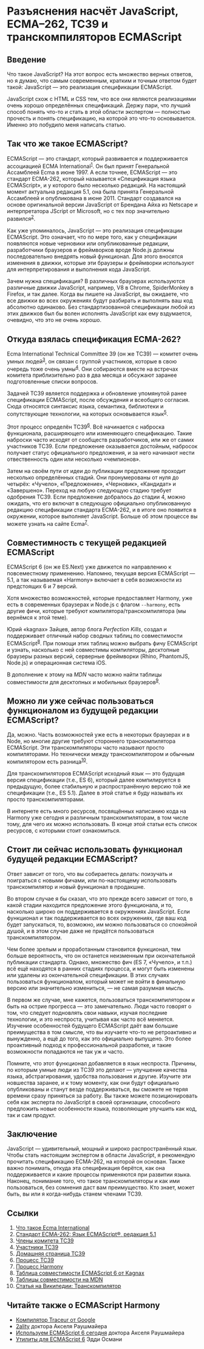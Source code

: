 # Разъяснения насчёт JavaScript, ECMA–262, TC39 и транскомпиляторов ECMAScript

## Введение

Что такое JavaScript? На этот вопрос есть множество верных ответов, но я думаю,
что самым современным, кратким и точным ответом будет такой: JavaScript — это
реализация спецификации ECMAScript.

JavaScript схож с HTML и CSS тем, что все они являются реализациями очень хорошо
определённых спецификаций. Держу пари, что лучший способ понять что-то и стать
в этой области экспертом — полностью прочесть и понять спецификацию, на
которой это что-то основывается. Именно это побудило меня написать статью.

## Так что же такое ECMAScript?

ECMAScript — это стандарт, который развивается и поддерживается ассоциацией ECMA
International<sup>[1][ref1]</sup>. Он был принят Генеральной Ассамблеей Ecma в
июне 1997. А если точнее, ECMAScript — это стандарт ECMA-262, который называется
«Спецификация языка ECMAScript», и у которого было несколько редакций.
На настоящий момент актуальна редакция 5.1, она была принята
Генеральной Ассамблеей и опубликована в июне 2011. Стандарт создавался на основе
оригинальной версии JavaScript от Брендана Айха из Netscape и интерпретатора
JScript от Microsoft, но с тех пор значительно развился<sup>[2][ref2]</sup>.

Как уже упоминалось, JavaScript — это реализация спецификации ECMAScript.
Это означает, что по мере того, как у спецификации появляются новые черновики
или опубликованные редакции, разработчики браузеров и фреймворков вроде Node.js
должны последовательно внедрять новый функционал. Для этого вносятся изменения в
движки, которые эти браузеры и фреймворки используют для интерпретирования и
выполнения кода JavaScript.

Зачем нужна спецификация? В различных браузерах используются различные движки
JavaScript, например, V8 в Chrome, SpiderMonkey в Firefox, и так далее.
Когда вы пишете на JavaScript, вы ожидаете, что все движки во всех окружениях
будут разбирать и выполнять ваш код абсолютно одинаково. Без стандартизованной
спецификации любой из этих движков был бы волен исполнять JavaScript как ему
вздумается, очевидно, что это не очень хорошо.

## Откуда взялась cпецификация ECMA-262?

Ecma International Technical Committee 39 (он же TC39) — комитет очень умных
людей<sup>[3][ref3]</sup>, он связан с группой участников, которые в свою
очередь тоже очень умны<sup>[4][ref4]</sup>. Они собираются вместе на встречах
комитета приблизительно раз в два месяца и обсужают заранее подготовленные
списки вопросов.

Задачей TC39 является поддержка и обновление упомянутой ранее спецификации
ECMAScript, после обсуждения и всеобщего согласия. Сюда относятся синтаксис
языка, семантика, библиотеки и сопутствующие технологии, на которых основывается
язык<sup>[5][ref5]</sup>.

Этот процесс определён TC39<sup>[6][ref6]</sup>. Всё начинается с наброска
функционала, расширяющего или изменяющего спецификацию. Такие наброски часто
исходят от сообществ разработчиков, или же от самих участников TC39.
Если предложение оказывается достойным, набросок получает статус официального
предложения, и за него начинают нести отвественность один или несколько
«чемпионов».

Затем на своём пути от идеи до публикации предложение проходит несколько определённых
стадий. Они пронумерованы от нуля до четырёх: «Чучело», «Предложение»,
«Черновик», «Кандидат» и «Завершено». Переход на любую следующую стадию требует
одобрения TC39. Если предложение добралось до стадии 4, можно ожидать, что его
включат в следующую официально опубликованную редакцию спецификации стандарта
ECMA-262, и в итоге оно появится в окружении, которое выполняет JavaScript.
Больше об этом процессе вы можете узнать на сайте Ecma<sup>[7][ref7]</sup>.

## Совместимность с текущей редакцией ECMAScript

ECMAScript 6 (он же ES.Next) уже движется по направлению к повсеместному
применению. Напомню, текущая версия ECMAScript — 5.1, а так называемая
«Harmony» включает в себя возможности из предстоящих 6 и 7 версий.

Хотя множество возможностей, которые предоставляет Harmony, уже есть в
современных браузерах и Node.js с флагом `--harmony`, есть другие фичи, которые
требуют компилятора/транскомпилятора (мы вернёмся к этой теме).

Юрий «kagnax» Зайцев, автор блога *Perfection Kills*, создал и поддерживает
отличный набор сводных таблиц по совместимости ECMAScript<sup>[8][ref8]</sup>.
При помощи этих таблиц можно выбрать фичу ECMAScript и узнать, насколько с ней
совместимы компиляторы, десктопные браузеры разных версий, серверные
фреймворки (Rhino, PhantomJS, Node.js) и операционная система iOS.

В дополнение к этому на *MDN* часто можно найти таблицы совместимости для
десктопных и мобильных браузеров<sup>[9][ref9]</sup>.

## Можно ли уже сейчас пользоваться функционалом из будущей редакции ECMAScript?

Да, можно. Часть возможностей уже есть в некоторых браузерах и в Node,
но многие другие требуют стороннего транскомпилятора ECMAScript. Эти
транскомпиляторы часто называют просто компиляторами. Но технически между
транскомпилятором и обычным компилятором есть разница<sup>[10][ref10]</sup>.

Для транскомпиляторов ECMAScript исходный язык — это будущая версия спецификации
(т.е., ES 6), который далее компилируется в предыдущую, более стабильную и
распространённую версию той же спецификации (т.е., ES 5.1). Далее в этой статье
я буду называть их просто транскомпиляторами.

В интернете есть много ресурсов, посвящённых написанию кода на Harmony уже
сегодня и различным транскомпиляторам, в том числе тому, для чего их можно
использовать. В конце этой статьи есть список ресурсов, с которыми стоит
ознакомиться.

## Стоит ли сейчас использовать функционал будущей редакции ECMAScript?

Ответ зависит от того, что вы собираетесь делать: поизучать и поиграться с
новыми фичами, или по-настоящему использовать транскомпилятор и новый функционал
в продакшне.

Во втором случае я бы сказал, что это прежде всего зависит от того, в
какой стадии находится предложение этого функционала, и то, насколько широко
он поддерживается в окружениях JavaScript. Если функционал и так поддерживается
во всех окружениях, где ваш код будет запускаться, то, возможно, им можно 
пользоваться со спокойной душой, и в этом случае даже не придётся пользоваться
транскомпилятором.

Чем более зрелым и проработанным становится функционал, тем больше вероятность,
что он останется неизменным при окончательной публикации стандарта. Однако,
множество фич (ES 7, «Чучело», и т.п.) всё ещё находятся в ранних стадиях
процесса, и могут быть изменены или удалены из окончательной спецификации.
В этих случаях пользоваться функционалом, который может не войти в финальную
версию или значительно измениться, — не самая разумная мысль.

В первом же случае, мне кажется, пользоваться транскомпилятором и быть на острие
прогресса — это замечательно. Люди часто говорят о том, что следует подновлять
свои навыки, изучая последние технологии, и это неспроста, учитывая как часто
всё меняется. Изучение особенностей будущего ECMAScript даёт вам большие
преимущества в том смысле, что вы изучаете что-то не ретроактивно и вынужденно,
а ещё до того, как это официально выпущено. Это более проактивный подход к
профессиональной разработке, и такие возможности попадаются не так уж и часто.

Помните, что этот функционал добавляется в язык неспроста. Причины, по которым
умные люди из TC39 это делают — улучшение качества языка, абстрагирования,
удобства пользования и другие. Изучите эти новшества заранее, и к тому моменту,
как они будут официально опубликованы и станут везде поддерживаться, вы сможете
не теряя времени сразу приняться за работу. Вы также можете позиционировать
себя как эксперта по JavaScript в своей организации, способного предложить
новые особенности языка, позволяющие улучшить как код, так и сам продукт.

## Заключение

JavaScript — удивительный, мощный и широко распространённый язык. Чтобы стать
настоящим экспертом в области JavaScript, я рекомендую прочитать спецификацию
ECMA-262, на которой он основан. Также важно понимать, откуда эта
спецификация берётся, как она поддерживается и какие процессы применяются при
развитии языка. Наконец, понимание того, что такое транскомпиляторы и как ими
пользоваться, без сомнения даст вам преимущество. Кто знает, может быть, вы
или я когда-нибудь станем членами TC39.

## Ссылки

1.  [Что такое Ecma International][ref1]
2.  [Стандарт ECMA-262: Язык ECMAScript®, редакция 5.1][ref2]
3.  [Члены комитета TC39][ref3]
4.  [Участники TC39][ref4]
5.  [Домашняя страница TC39][ref5]
6.  [Процесс TC39][ref6]
7.  [Процесс Harmony][ref7]
8.  [Таблица совместимости ECMAScript 6 от Kagnax][ref8]
9.  [Таблицы совместимости на MDN][ref9]
10. [Статья на Википедии: Транскомпилятор][ref10]

## Читайте также о ECMAScript Harmony

-   [Компилятор Traceur от Google][readmore1]
-   [2ality][readmore2] доктора Акселя Раушмайера
-   [Используем ECMAScript 6 сегодня][readmore3] доктора Акселя Раушмайера
-   [Утилиты для ECMAScript 6][readmore4] Эдди Османи


 [ref1]: http://www.ecma-international.org/memento/index.html "Что такое Ecma International"
 [ref2]: http://www.ecma-international.org/publications/files/ECMA-ST/Ecma-262.pdf "Стандарт ECMA-262: Язык ECMAScript®, редакция 5.1"
 [ref3]: https://github.com/orgs/tc39/people "Члены комитета TC39"
 [ref4]: http://tc39wiki.calculist.org/about/people/ "Участники TC39"
 [ref5]: http://ecma-international.org/memento/TC39.htm "Домашняя страница TC39"
 [ref6]: https://docs.google.com/document/d/1QbEE0BsO4lvl7NFTn5WXWeiEIBfaVUF7Dk0hpPpPDzU/edit "Процесс TC39"
 [ref7]: http://tc39wiki.calculist.org/about/harmony/ "Процесс Harmony"
 [ref8]: http://kangax.github.io/compat-table/es6/ "Таблица совместимости ECMAScript 6 от Kagnax"
 [ref9]: https://developer.mozilla.org/en-US/docs/MDN/Contribute/Howto/Compatibility_tables "Таблицы совместимости на MDN"
 [ref10]: http://en.wikipedia.org/wiki/Source-to-source_compiler "Статья на Википедии: Транскомпилятор"

 [readmore1]: https://github.com/google/traceur-compiler
 [readmore2]: http://www.2ality.com/
 [readmore3]: http://www.2ality.com/2014/08/es6-today.html
 [readmore4]: https://github.com/addyosmani/es6-tools
